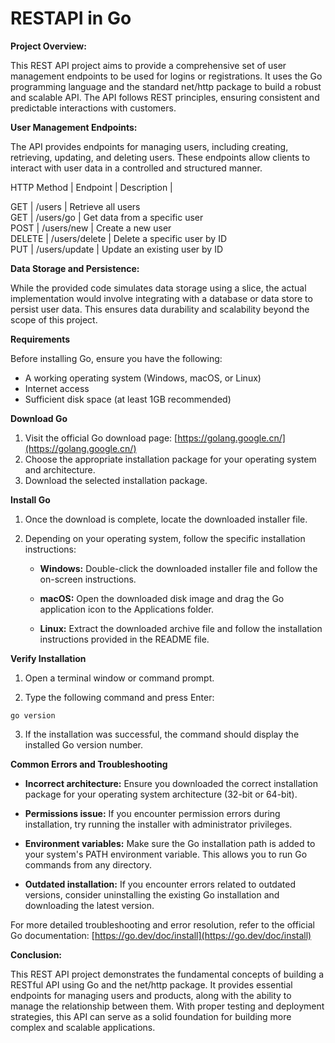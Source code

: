 # RESTAPI in Go

**Project Overview:**

This REST API project aims to provide a comprehensive set of user management endpoints to be used for logins or registrations. It uses the Go programming language and the standard net/http package to build a robust and scalable API. The API follows REST principles, ensuring consistent and predictable interactions with customers.

**User Management Endpoints:**

The API provides endpoints for managing users, including creating, retrieving, updating, and deleting users. These endpoints allow clients to interact with user data in a controlled and structured manner.

HTTP Method | Endpoint      | Description |

GET         | /users        | Retrieve all users  
GET         | /users/go     | Get data from a specific user  
POST        | /users/new    | Create a new user  
DELETE      | /users/delete | Delete a specific user by ID  
PUT         | /users/update | Update an existing user by ID  

**Data Storage and Persistence:**

While the provided code simulates data storage using a slice, the actual implementation would involve integrating with a database or data store to persist user data. This ensures data durability and scalability beyond the scope of this project.

**Requirements**

Before installing Go, ensure you have the following:

* A working operating system (Windows, macOS, or Linux)
* Internet access
* Sufficient disk space (at least 1GB recommended)

**Download Go**

1. Visit the official Go download page: [https://golang.google.cn/](https://golang.google.cn/)
2. Choose the appropriate installation package for your operating system and architecture.
3. Download the selected installation package.

**Install Go**

1. Once the download is complete, locate the downloaded installer file.

2. Depending on your operating system, follow the specific installation instructions:

    * **Windows:** Double-click the downloaded installer file and follow the on-screen instructions.

    * **macOS:** Open the downloaded disk image and drag the Go application icon to the Applications folder.

    * **Linux:** Extract the downloaded archive file and follow the installation instructions provided in the README file.

**Verify Installation**

1. Open a terminal window or command prompt.

2. Type the following command and press Enter:

```
go version
```

3. If the installation was successful, the command should display the installed Go version number.

**Common Errors and Troubleshooting**

* **Incorrect architecture:** Ensure you downloaded the correct installation package for your operating system architecture (32-bit or 64-bit).

* **Permissions issue:** If you encounter permission errors during installation, try running the installer with administrator privileges.

* **Environment variables:** Make sure the Go installation path is added to your system's PATH environment variable. This allows you to run Go commands from any directory.

* **Outdated installation:** If you encounter errors related to outdated versions, consider uninstalling the existing Go installation and downloading the latest version.

For more detailed troubleshooting and error resolution, refer to the official Go documentation: [https://go.dev/doc/install](https://go.dev/doc/install)

**Conclusion:**

This REST API project demonstrates the fundamental concepts of building a RESTful API using Go and the net/http package. It provides essential endpoints for managing users and products, along with the ability to manage the relationship between them. With proper testing and deployment strategies, this API can serve as a solid foundation for building more complex and scalable applications.